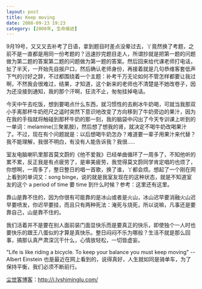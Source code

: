 ```yaml
---
layout: post
title: Keep moving
date: 2008-09-23 19:23
category: [2008年, 生命痕迹]
---
```

9月19号，又又又去补考了日语，拿到题目时差点没晕过去，丫竟然换了考题，之前不是一直都是用同一份考题的？迅速抄完题目走人，所谓抄就是把第一题的问题做为第二题的答案第二题的问题做为第一题的答案。然后回来给代课老师打电话，扯了半天，一开始先自报户口，然后确认老师身份，再接着就是几句恭维客套低声下气的讨好之辞，不过都围绕着一个主题：补考千万无论如何不管怎样都要让我过啊，不然我会很难过，结果，才知道，这个新来的老师也不清楚是不她改卷子，因为还没接到通知，我的那个汗啊，狂流不止，匆匆挂掉电话。

今天中午去吃饭，想到要喝点什么东西，就习惯性的去刷冰牛奶喝，可就当我那双小手离那杯牛奶咫尺之遥时突然下意识地改变了方向移到了牛奶旁边的果汁，因为在我的手指就将触碰到那杯牛奶的那一刻，我的脑袋中闪出了今天专训课上听到的一单词：melamine(三聚氰胺)，然后想了想我的肾，就决定不喝牛奶改喝果汁了。不过，现在有个问题就是：以后想喝牛奶怎办？难道要一辈子用果汁来代替？我不能理解，我很不明白，有没有人能告诉我？我很.....

室友电脑喇叭里那首莫文蔚的《他不爱我》已经单曲循环了一周多了，不知他听的累不累，反正我是有点疲劳了，是审美疲劳，我觉得莫文蔚同学肯定唱的也烦了，你想啊，一周多了，整日整日的唱一首歌，换了谁，丫都会烦。想起了一个刚在网上看到的单词又：song binge，说的就是我室友现在的这种状态，就是不知道室友的这个 a period of time 要 time 到什么时候？参考：这里还有这里。

靠山是靠不住的，因为你很有可能靠的是冰山或者是火山，冰山迟早要消融火山迟早要喷发，你迟早要挂，而且只有两种死法：淹死与烧死，所以说嘛，凡事还是要靠自己，山是靠不住的。

我们活着并不是要在别人面前装门面显快乐而是要真正的快乐，即使独个一人时也要快乐的跟王八蛋似的才算是真快乐。整日闷闷不乐为哪般？生活不就是那么回事，搞那认真严肃深沉干什么，心情放轻松，一切皆虚妄。

"Life is like riding a bicycle. To keep your balance you must keep moving" -- Albert Einstein 也是最近在网上看到的，说得真好，人生就如同是骑单车，为了保持平衡，我们必须不断前行。

<a href="http://i.lvshiminglu.com/">尘世客博客</a>：<a href="http://i.lvshiminglu.com/">http://i.lvshiminglu.com/</a>

